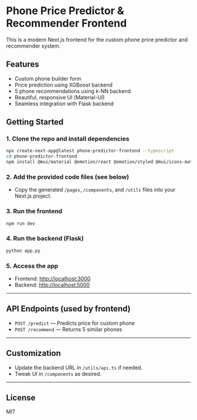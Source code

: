 # Phone Price Predictor & Recommender Frontend

This is a modern Next.js frontend for the custom phone price predictor and recommender system.

## Features
- Custom phone builder form
- Price prediction using XGBoost backend
- 5 phone recommendations using k-NN backend
- Beautiful, responsive UI (Material-UI)
- Seamless integration with Flask backend

## Getting Started

### 1. Clone the repo and install dependencies
```sh
npx create-next-app@latest phone-predictor-frontend --typescript
cd phone-predictor-frontend
npm install @mui/material @emotion/react @emotion/styled @mui/icons-material axios react-hook-form
```

### 2. Add the provided code files (see below)
- Copy the generated `/pages`, `/components`, and `/utils` files into your Next.js project.

### 3. Run the frontend
```sh
npm run dev
```

### 4. Run the backend (Flask)
```sh
python app.py
```

### 5. Access the app
- Frontend: [http://localhost:3000](http://localhost:3000)
- Backend: [http://localhost:5000](http://localhost:5000)

---

## API Endpoints (used by frontend)
- `POST /predict` — Predicts price for custom phone
- `POST /recommend` — Returns 5 similar phones

---

## Customization
- Update the backend URL in `/utils/api.ts` if needed.
- Tweak UI in `/components` as desired.

---

## License
MIT 